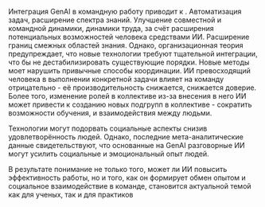 Интеграция GenAI в командную работу приводит к . Автоматизация задач, расширение спектра знаний. Улучшение совместной и командной динамики, динамики труда, за счёт расширения потенциальных возможностей человека средствами ИИ. Расширение границ смежных областей знания. 
Однако, организационная теория предупреждает, что новые технологии требуют тщательной интеграции, что бы не дестабилизировать существующие порядки. Новые методы моет нарушить привычные способы координации. ИИ превосходящий человека в выполнении конкретной задачи влияет на команду отрицательно - её производительность снижается, снижается доверие. Более того, изменение ролей в коллективе из-за внесения в него ИИ может привести к созданию новых подгрупп в коллективе - сократить возможности обучения, и взаимодействия между людьми.

Технологии могут подорвать социальные аспекты снизив удовлетворённость людей.  Однако, последние мета-аналитические данные свидетельствуют, что основанные на GenAI разговорные ИИ могут усилить социальные и эмоциональный опыт людей. 

В результате понимание не только того, может ли ИИ повысить эффективность работы, но и того, как он формирует обмен опытом и социальное взаимодействие в команде, становится актуальной
темой как для ученых, так и для практиков